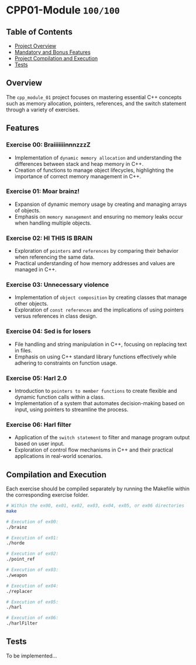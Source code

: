 # CPP01-Module `100/100`

## Table of Contents
- [Project Overview](#overview)
- [Mandatory and Bonus Features](#features)
- [Project Compilation and Execution](#compilation-and-execution)
- [Tests](#Tests)

## Overview

The `cpp_module_01` project focuses on mastering essential C++ concepts such as memory allocation, pointers, references, and the switch statement through a variety of exercises.

## Features

### Exercise 00: BraiiiiiiinnnzzzZ
* Implementation of `dynamic memory allocation` and understanding the differences between stack and heap memory in C++.
* Creation of functions to manage object lifecycles, highlighting the importance of correct memory management in C++.

### Exercise 01: Moar brainz!
* Expansion of dynamic memory usage by creating and managing arrays of objects.
* Emphasis on `memory management` and ensuring no memory leaks occur when handling multiple objects.

### Exercise 02: HI THIS IS BRAIN
* Exploration of `pointers` and `references` by comparing their behavior when referencing the same data.
* Practical understanding of how memory addresses and values are managed in C++.

### Exercise 03: Unnecessary violence
* Implementation of `object composition` by creating classes that manage other objects.
* Exploration of `const references` and the implications of using pointers versus references in class design.

### Exercise 04: Sed is for losers
* File handling and string manipulation in C++, focusing on replacing text in files.
* Emphasis on using C++ standard library functions effectively while adhering to constraints on function usage.

### Exercise 05: Harl 2.0
* Introduction to `pointers to member functions` to create flexible and dynamic function calls within a class.
* Implementation of a system that automates decision-making based on input, using pointers to streamline the process.

### Exercise 06: Harl filter
* Application of the `switch statement` to filter and manage program output based on user input.
* Exploration of control flow mechanisms in C++ and their practical applications in real-world scenarios.

## Compilation and Execution
Each exercise should be compiled separately by running the Makefile within the corresponding exercise folder.
```bash
# Within the ex00, ex01, ex02, ex03, ex04, ex05, or ex06 directories
make

# Execution of ex00:
./brainz

# Execution of ex01:
./horde

# Execution of ex02:
./point_ref

# Execution of ex03:
./weapon

# Execution of ex04:
./replacer

# Execution of ex05:
./harl

# Execution of ex06:
./harlFilter
```

## Tests
To be implemented...  
